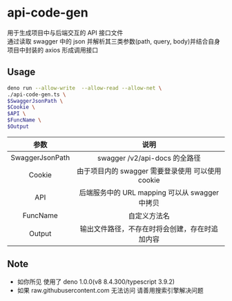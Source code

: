 # api-code-gen
用于生成项目中与后端交互的 API 接口文件  
通过读取 swagger 中的 json 并解析其三类参数(path, query, body)并结合自身项目中封装的 axios 形成调用接口

## Usage
```bash
deno run --allow-write  --allow-read --allow-net \
./api-code-gen.ts \
$SwaggerJsonPath \
$Cookie \
$API \
$FuncName \
$Output
```
|参数|说明|
|:--:|:--:|
|SwaggerJsonPath|swagger /v2/api-docs 的全路径|
|Cookie|由于项目内的 swagger 需要登录使用 可以使用cookie|
|API|后端服务中的 URL mapping 可以从 swagger 中拷贝|
|FuncName|自定义方法名|
|Output|输出文件路径，不存在时将会创建，存在时追加内容|

## Note
- 如你所见 使用了 deno 1.0.0(v8 8.4.300/typescript 3.9.2)
- 如果 raw.githubusercontent.com 无法访问 请善用搜索引擎解决问题